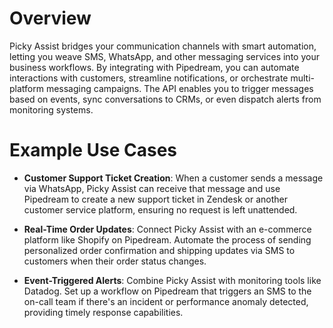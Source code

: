 # Overview

Picky Assist bridges your communication channels with smart automation, letting you weave SMS, WhatsApp, and other messaging services into your business workflows. By integrating with Pipedream, you can automate interactions with customers, streamline notifications, or orchestrate multi-platform messaging campaigns. The API enables you to trigger messages based on events, sync conversations to CRMs, or even dispatch alerts from monitoring systems.

# Example Use Cases

- **Customer Support Ticket Creation**: When a customer sends a message via WhatsApp, Picky Assist can receive that message and use Pipedream to create a new support ticket in Zendesk or another customer service platform, ensuring no request is left unattended.

- **Real-Time Order Updates**: Connect Picky Assist with an e-commerce platform like Shopify on Pipedream. Automate the process of sending personalized order confirmation and shipping updates via SMS to customers when their order status changes.

- **Event-Triggered Alerts**: Combine Picky Assist with monitoring tools like Datadog. Set up a workflow on Pipedream that triggers an SMS to the on-call team if there's an incident or performance anomaly detected, providing timely response capabilities.
